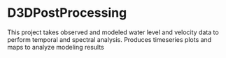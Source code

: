 # D3DPostProcessing
This project takes observed and modeled water level and velocity data to perform temporal and spectral analysis. Produces timeseries plots and maps to analyze modeling results
